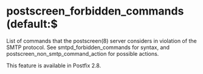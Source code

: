# postscreen_forbidden_commands (default:$ 

 List of commands that the postscreen(8) server considers in
violation of the SMTP protocol. See smtpd_forbidden_commands for
syntax, and postscreen_non_smtp_command_action for possible actions.


 This feature is available in Postfix 2.8.  


